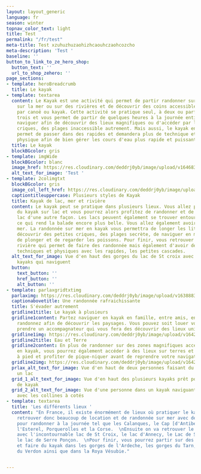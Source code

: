 ```yaml
---
layout: layout_generic
language: fr
season: winter
topnav_color_text: light
title: Test
permalink: "/fr/test"
meta-title: Test xzuhuzhuzaohizhcaouhczaohcozcho
meta-description: 'Test '
baseline: ''
button_to_link_to_ze_hero_shop:
  button_text: ''
  url_to_shop_zehero: ''
page_sections:
- template: heroBreadcrumb
  title: Le kayak
- template: textarea
  content: Le Kayak est une activité qui permet de partir randonner sur des lacs,
    sur la mer ou sur des rivières et de découvrir des coins accessibles uniquement
    par canoë ou kayak. Cette activité se pratique seul, à deux ou parfois même à
    trois et vous permet de partir de quelques heures à la journée entière. Partez
    naviguer afin de découvrir des lieux magnifiques ou d'accéder par l'eau à des
    criques, des plages inaccessible autrement. Mais aussi, le kayak en rivière vous
    permet de passer dans des rapides et demandera plus de technique et de condition
    physique afin de bien gérer les cours d'eau plus rapide et puissant.
  title: Le kayak
  blockBGcolor: gris 
- template: imgWide
  blockBGcolor: blanc
  image_href: https://res.cloudinary.com/deddrj0yb/image/upload/v1646833498/website/assets/Kayak.png
  alt_text_for_image: 'Test '
- template: 2colimgtxt
  blockBGcolor: gris
  image_col_left_href: https://res.cloudinary.com/deddrj0yb/image/upload/v1642588326/website/summer/pexels-kyle-loftus-2734521_k8jcqo.jpg
  captiontitleuppercase: Plusieurs styles de Kayak
  title: Kayak de lac, mer et rivière
  content: Le kayak peut se pratique dans plusieurs lieux. Vous allez pouvoir faire
    du kayak sur lac et vous pourrez alors profitez de randonner et de découvrir le
    lac d'une autre façon. Les lacs peuvent également se trouver entourés de montagnes
    ce qui rend la balade encore plus belle. Vous allez également avoir le Kayak sur
    mer. La randonnée sur mer en kayak vous permettra de longer les littoraux, de
    découvrir des petites criques, des plages secrète, de naviguer en mer et de profiter
    de plonger et de regarder les poissons. Pour finir, vous retrouver le kayak de
    rivière qui permet de faire des randonnée mais également d'avoir des zones plus
    techniques et physiques avec les rapides, les petites cascades.
  alt_text_for_image: Vue d'en haut des gorges du lac de St croix avec beaucoup de
    kayaks qui naviguent
  button:
    text_button: ''
    href_button: ''
    alt_button: ''
- template: parlaxgridtxtimg
  parlaximg: https://res.cloudinary.com/deddrj0yb/image/upload/v1638883631/website/summer/Kayak-groupe-lac_l1awzz.jpg
  captionabovetitle: Une randonnée rafraichissante
  title: S'évader autrement
  gridline1title: Le kayak à plusieurs
  gridline1content: Partez naviguer en kayak en famille, entre amis, en couple et
    randonnez afin de découvrir les paysages. Vous pouvez soit louer votre kayak soit
    prendre un accompagnateur qui vous fera des découvrir des lieux uniques.
  gridline1img: https://res.cloudinary.com/deddrj0yb/image/upload/v1642588329/website/summer/drew-dau-zMSkCFHSXTU-unsplash_tbki8m.jpg
  gridline2title: Eau et Terre
  gridline2content: En plus de randonner sur des zones magnifiques accessibles uniquement
    en kayak, vous pourrez également accéder à des lieux sur terres et partir randonnée
    à pied et profiter de pique-niquer avant de reprendre votre navigation.
  gridline2img: https://res.cloudinary.com/deddrj0yb/image/upload/v1642588327/website/summer/art-rachen-aKqJCZSP4t4-unsplash_b1obn5.jpg
  prlax_alt_text_for_image: Vue d'en haut de deux personnes faisant du kayak dans
    un lac
  grid_1_alt_text_for_image: Vue d'en haut des plusieurs kayaks prêt pour la location
    de kayak
  grid_2_alt_text_for_image: Vue d'une personne dans un kayak naviguant sur la mer
    avec les collines à cotés
- template: textarea
  title: 'Les différents lieux '
  content: "En France, il existe énormément de lieux où pratiquer le kayak. Vous allez
    retrouver donc beaucoup de location et de randonnée sur mer avec des lieux parfaits
    pour randonner à la journée tel que les Calanques, le Cap [d'Antibes ](https://www.ze-hero.com/fr/ete/destinations/antibes)et
    l'Esterel, Porquerolles et la Corse.  \nEnsuite on va retrouver le kayak sur lac
    avec l'incontournable lac de St Croix, le lac d'Annecy, le Lac de St Cassien,
    le lac de Serre Ponçon.  \nPour finir, vous pourrez partir sur des les rivières
    et faire du kayak dans les gorges de l'Ardeche, les gorges du Tarn, les gorges
    du Verdon ainsi que dans la Roya Vésubie."


---
```

